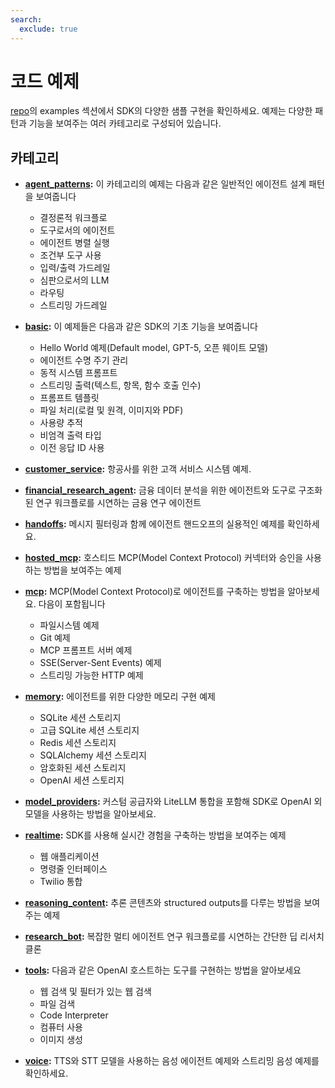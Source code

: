 ```yaml
---
search:
  exclude: true
---
```

# 코드 예제

[repo](https://github.com/openai/openai-agents-python/tree/main/examples)의 examples 섹션에서 SDK의 다양한 샘플 구현을 확인하세요. 예제는 다양한 패턴과 기능을 보여주는 여러 카테고리로 구성되어 있습니다.

## 카테고리

-   **[agent_patterns](https://github.com/openai/openai-agents-python/tree/main/examples/agent_patterns):**
    이 카테고리의 예제는 다음과 같은 일반적인 에이전트 설계 패턴을 보여줍니다

    -   결정론적 워크플로
    -   도구로서의 에이전트
    -   에이전트 병렬 실행
    -   조건부 도구 사용
    -   입력/출력 가드레일
    -   심판으로서의 LLM
    -   라우팅
    -   스트리밍 가드레일

-   **[basic](https://github.com/openai/openai-agents-python/tree/main/examples/basic):**
    이 예제들은 다음과 같은 SDK의 기초 기능을 보여줍니다

    -   Hello World 예제(Default model, GPT-5, 오픈 웨이트 모델)
    -   에이전트 수명 주기 관리
    -   동적 시스템 프롬프트
    -   스트리밍 출력(텍스트, 항목, 함수 호출 인수)
    -   프롬프트 템플릿
    -   파일 처리(로컬 및 원격, 이미지와 PDF)
    -   사용량 추적
    -   비엄격 출력 타입
    -   이전 응답 ID 사용

-   **[customer_service](https://github.com/openai/openai-agents-python/tree/main/examples/customer_service):**
    항공사를 위한 고객 서비스 시스템 예제.

-   **[financial_research_agent](https://github.com/openai/openai-agents-python/tree/main/examples/financial_research_agent):**
    금융 데이터 분석을 위한 에이전트와 도구로 구조화된 연구 워크플로를 시연하는 금융 연구 에이전트

-   **[handoffs](https://github.com/openai/openai-agents-python/tree/main/examples/handoffs):**
    메시지 필터링과 함께 에이전트 핸드오프의 실용적인 예제를 확인하세요.

-   **[hosted_mcp](https://github.com/openai/openai-agents-python/tree/main/examples/hosted_mcp):**
    호스티드 MCP(Model Context Protocol) 커넥터와 승인을 사용하는 방법을 보여주는 예제

-   **[mcp](https://github.com/openai/openai-agents-python/tree/main/examples/mcp):**
    MCP(Model Context Protocol)로 에이전트를 구축하는 방법을 알아보세요. 다음이 포함됩니다

    -   파일시스템 예제
    -   Git 예제
    -   MCP 프롬프트 서버 예제
    -   SSE(Server-Sent Events) 예제
    -   스트리밍 가능한 HTTP 예제

-   **[memory](https://github.com/openai/openai-agents-python/tree/main/examples/memory):**
    에이전트를 위한 다양한 메모리 구현 예제

    -   SQLite 세션 스토리지
    -   고급 SQLite 세션 스토리지
    -   Redis 세션 스토리지
    -   SQLAlchemy 세션 스토리지
    -   암호화된 세션 스토리지
    -   OpenAI 세션 스토리지

-   **[model_providers](https://github.com/openai/openai-agents-python/tree/main/examples/model_providers):**
    커스텀 공급자와 LiteLLM 통합을 포함해 SDK로 OpenAI 외 모델을 사용하는 방법을 알아보세요.

-   **[realtime](https://github.com/openai/openai-agents-python/tree/main/examples/realtime):**
    SDK를 사용해 실시간 경험을 구축하는 방법을 보여주는 예제

    -   웹 애플리케이션
    -   명령줄 인터페이스
    -   Twilio 통합

-   **[reasoning_content](https://github.com/openai/openai-agents-python/tree/main/examples/reasoning_content):**
    추론 콘텐츠와 structured outputs를 다루는 방법을 보여주는 예제

-   **[research_bot](https://github.com/openai/openai-agents-python/tree/main/examples/research_bot):**
    복잡한 멀티 에이전트 연구 워크플로를 시연하는 간단한 딥 리서치 클론

-   **[tools](https://github.com/openai/openai-agents-python/tree/main/examples/tools):**
    다음과 같은 OpenAI 호스트하는 도구를 구현하는 방법을 알아보세요

    -   웹 검색 및 필터가 있는 웹 검색
    -   파일 검색
    -   Code Interpreter
    -   컴퓨터 사용
    -   이미지 생성

-   **[voice](https://github.com/openai/openai-agents-python/tree/main/examples/voice):**
    TTS와 STT 모델을 사용하는 음성 에이전트 예제와 스트리밍 음성 예제를 확인하세요.